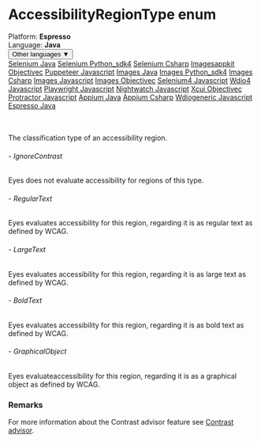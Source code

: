 # AccessibilityRegionType enum
<div class='platform-bar-container-div'><div class='platform-bar-div'>Platform:  <b> Espresso</b>
</div><div class='platform-bar-div'>Language: <b>Java</b></div><div class='dropdown-button-container-div'><button class='sdk-language-dropdown-button'>Other languages ▼</button><div class='dropdown-content'>
<a href='../../selenium/java/accessibilityregiontype'>Selenium Java</a>
<a href='../../selenium/python_sdk4/accessibilityregiontype'>Selenium Python_sdk4</a>
<a href='../../selenium/csharp/accessibilityregiontype'>Selenium Csharp</a>
<a href='../../imagesappkit/objectivec/accessibilityregiontype'>Imagesappkit Objectivec</a>
<a href='../../puppeteer/javascript/accessibilityregiontype'>Puppeteer Javascript</a>
<a href='../../images/java/accessibilityregiontype'>Images Java</a>
<a href='../../images/python_sdk4/accessibilityregiontype'>Images Python_sdk4</a>
<a href='../../images/csharp/accessibilityregiontype'>Images Csharp</a>
<a href='../../images/javascript/accessibilityregiontype'>Images Javascript</a>
<a href='../../images/objectivec/accessibilityregiontype'>Images Objectivec</a>
<a href='../../selenium4/javascript/accessibilityregiontype'>Selenium4 Javascript</a>
<a href='../../wdio4/javascript/accessibilityregiontype'>Wdio4 Javascript</a>
<a href='../../playwright/javascript/accessibilityregiontype'>Playwright Javascript</a>
<a href='../../nightwatch/javascript/accessibilityregiontype'>Nightwatch Javascript</a>
<a href='../../xcui/objectivec/accessibilityregiontype'>Xcui Objectivec</a>
<a href='../../protractor/javascript/accessibilityregiontype'>Protractor Javascript</a>
<a href='../../appium/java/accessibilityregiontype'>Appium Java</a>
<a href='../../appium/csharp/accessibilityregiontype'>Appium Csharp</a>
<a href='../../wdiogeneric/javascript/accessibilityregiontype'>Wdiogeneric Javascript</a>
<a href='../../espresso/java/accessibilityregiontype'>Espresso Java</a>
</div></div><br /><br /></div>

The classification type of an accessibility region. 
###### - IgnoreContrast 
 Eyes does not evaluate accessibility for regions of this type. 
 ###### - RegularText 
 Eyes evaluates accessibility for this region, regarding it is as regular text as defined by WCAG. 
 ###### - LargeText 
 Eyes evaluates accessibility for this region, regarding it is as large text as defined by WCAG. 
 ###### - BoldText 
 Eyes evaluates accessibility for this region, regarding it is as bold text as defined by WCAG. 
 ###### - GraphicalObject 
 Eyes evaluateaccessibility for this region, regarding it is as a graphical object as defined by WCAG. 
  
 ### Remarks  
For more information about the Contrast advisor feature see [Contrast advisor](https://applitools.com/docs/features/contrast-accessibility.html).
